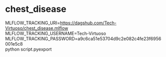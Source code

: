 # chest_disease

MLFLOW_TRACKING_URI=https://dagshub.com/Tech-Virtuoso/chest_disease.mlflow \
MLFLOW_TRACKING_USERNAME=Tech-Virtuoso \
MLFLOW_TRACKING_PASSWORD=a9c6ca51e53704d9c2e082c4fe23f6956001e5c8 \
python script.pyexport